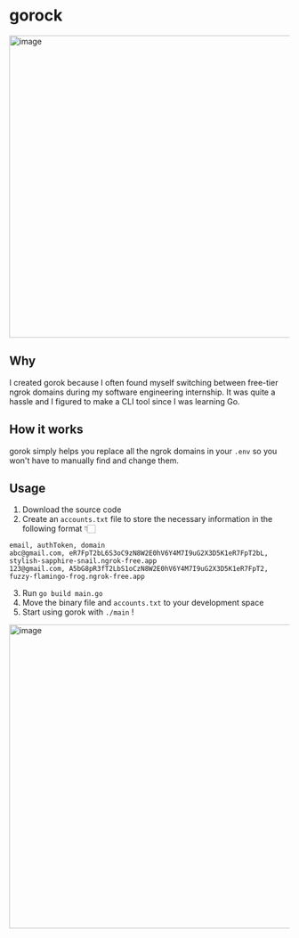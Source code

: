 # gorock

<img width="543" alt="image" src="https://github.com/howen02/gorock/assets/108785851/ea23e655-c0e4-42fe-90f9-4dc62dc8cec1">

## Why
I created gorok because I often found myself switching between free-tier ngrok domains during my software engineering internship. It was quite a hassle and I figured to make a CLI tool since I was learning Go.

## How it works
gorok simply helps you replace all the ngrok domains in your `.env` so you won't have to manually find and change them.

## Usage
1. Download the source code
2. Create an `accounts.txt` file to store the necessary information in the following format 👇🏻
```
email, authToken, domain
abc@gmail.com, eR7FpT2bL6S3oC9zN8W2E0hV6Y4M7I9uG2X3D5K1eR7FpT2bL, stylish-sapphire-snail.ngrok-free.app
123@gmail.com, A5bG8pR3fT2LbS1oCzN8W2E0hV6Y4M7I9uG2X3D5K1eR7FpT2, fuzzy-flamingo-frog.ngrok-free.app
```
3. Run `go build main.go`
4. Move the binary file and `accounts.txt` to your development space
5. Start using gorok with `./main` !
   
<img width="546" alt="image" src="https://github.com/howen02/gorock/assets/108785851/21506cce-1397-4e9f-abc5-73649eeeb6fc">
